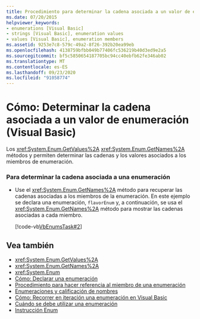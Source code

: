 ```yaml
---
title: Procedimiento para determinar la cadena asociada a un valor de enumeración
ms.date: 07/20/2015
helpviewer_keywords:
- enumerations [Visual Basic]
- strings [Visual Basic], enumeration values
- values [Visual Basic], enumeration members
ms.assetid: 9253e7c8-579c-49a2-8f26-392b20ea99eb
ms.openlocfilehash: 4138759bfbb049b77406fc536219b40d3ed9e2a5
ms.sourcegitcommit: bf5c5850654187705bc94cc40ebfb62fe346ab02
ms.translationtype: MT
ms.contentlocale: es-ES
ms.lasthandoff: 09/23/2020
ms.locfileid: "91058774"
---
```

# <a name="how-to-determine-the-string-associated-with-an-enumeration-value-visual-basic"></a>Cómo: Determinar la cadena asociada a un valor de enumeración (Visual Basic)

Los <xref:System.Enum.GetValues%2A> <xref:System.Enum.GetNames%2A> métodos y permiten determinar las cadenas y los valores asociados a los miembros de enumeración.  
  
### <a name="to-determine-the-string-associated-with-an-enumeration"></a>Para determinar la cadena asociada a una enumeración  
  
- Use el <xref:System.Enum.GetNames%2A> método para recuperar las cadenas asociadas a los miembros de la enumeración. En este ejemplo se declara una enumeración, `flavorEnum` y, a continuación, se usa el <xref:System.Enum.GetNames%2A> método para mostrar las cadenas asociadas a cada miembro.  
  
     [!code-vb[VbEnumsTask#2](~/samples/snippets/visualbasic/VS_Snippets_VBCSharp/VbEnumsTask/VB/Class2.vb#2)]  
  
## <a name="see-also"></a>Vea también

- <xref:System.Enum.GetValues%2A>
- <xref:System.Enum.GetNames%2A>
- <xref:System.Enum>
- [Cómo: Declarar una enumeración](how-to-declare-enumerations.md)
- [Procedimiento para hacer referencia al miembro de una enumeración](how-to-refer-to-an-enumeration-member.md)
- [Enumeraciones y calificación de nombres](enumerations-and-name-qualification.md)
- [Cómo: Recorrer en iteración una enumeración en Visual Basic](how-to-iterate-through-an-enumeration.md)
- [Cuándo se debe utilizar una enumeración](when-to-use-an-enumeration.md)
- [Instrucción Enum](../../../language-reference/statements/enum-statement.md)
